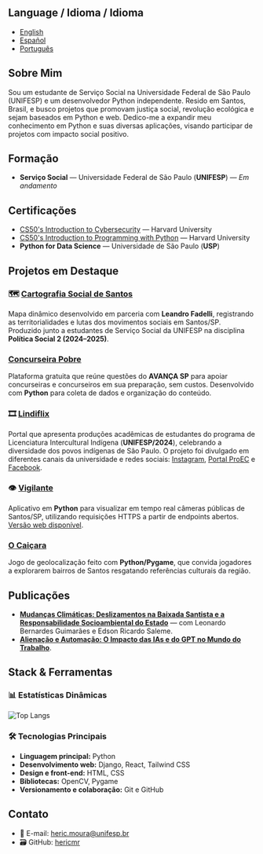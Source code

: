 ## Language / Idioma / Idioma
- [English](README.en.md)  
- [Español](README.es.md)  
- [Português](README.pt.md)  

## Sobre Mim
Sou um estudante de Serviço Social na Universidade Federal de São Paulo (UNIFESP) e um desenvolvedor Python independente. Resido em Santos, Brasil, e busco projetos que promovam justiça social, revolução ecológica e sejam baseados em Python e web. Dedico-me a expandir meu conhecimento em Python e suas diversas aplicações, visando participar de projetos com impacto social positivo.

## Formação
- **Serviço Social** — Universidade Federal de São Paulo (**UNIFESP**) — *Em andamento*

## Certificações
- [CS50's Introduction to Cybersecurity](https://cs50.harvard.edu/certificates/a8bad3df-610c-4d32-9d61-a5ebff587112) — Harvard University  
- [CS50's Introduction to Programming with Python](https://cs50.harvard.edu/certificates/9537dc35-e94f-4415-b755-8ccbf17f4540) — Harvard University  
- **Python for Data Science** — Universidade de São Paulo (**USP**)  

## Projetos em Destaque

### 🗺 [Cartografia Social de Santos](https://hericmr.github.io/cartografiasocial)
Mapa dinâmico desenvolvido em parceria com **Leandro Fadelli**, registrando as territorialidades e lutas dos movimentos sociais em Santos/SP. Produzido junto a estudantes de Serviço Social da UNIFESP na disciplina **Política Social 2 (2024–2025)**.  
### [Concurseira Pobre](https://hericmr.github.io/ConcurseiraPobre)
Plataforma gratuita que reúne questões do **AVANÇA SP** para apoiar concurseiras e concurseiros em sua preparação, sem custos. Desenvolvido com **Python** para coleta de dados e organização do conteúdo.  
### 🎞 [Lindiflix](https://hericmr.github.io/Lindiflix)
Portal que apresenta produções acadêmicas de estudantes do programa de Licenciatura Intercultural Indígena (**UNIFESP/2024**), celebrando a diversidade dos povos indígenas de São Paulo. O projeto foi divulgado em diferentes canais da universidade e redes sociais: [Instagram](https://www.instagram.com/p/DIoXejlo6I6/), [Portal ProEC](https://proreitoria.unifesp.br/proec/noticias/dia-dos-povos-indigenas-criancas-registram-seu-cotidiano-no-lindiflix) e [Facebook](https://www.facebook.com/Unifespoficial/posts/-no-dia-dos-povos-ind%C3%ADgenas-mergulhe-na-riqueza-cultural-e-no-cotidiano-das-alde/992617003047966/).  
### 👁 [Vigilante](https://github.com/hericmr/El-Vigilante)
Aplicativo em **Python** para visualizar em tempo real câmeras públicas de Santos/SP, utilizando requisições HTTPS a partir de endpoints abertos. [Versão web disponível](https://hericmr.github.io/cameras).  
### [O Caiçara](https://github.com/hericmr/ocaicara)
Jogo de geolocalização feito com **Python/Pygame**, que convida jogadores a explorarem bairros de Santos resgatando referências culturais da região.  

## Publicações
- [**Mudanças Climáticas: Deslizamentos na Baixada Santista e a Responsabilidade Socioambiental do Estado**](https://doi.org/10.58422/releo2024.e1603) — com Leonardo Bernardes Guimarães e Edson Ricardo Saleme.  
- [**Alienação e Automação: O Impacto das IAs e do GPT no Mundo do Trabalho**](https://contrapoder.net/artigo/alienacao-e-automatizacao-o-impacto-das-ias-e-do-gpt-no-mundo-do-trabalho/).  

## Stack & Ferramentas

### 📊 Estatísticas Dinâmicas
![Top Langs](https://github-readme-stats.vercel.app/api/top-langs/?username=hericmr&layout=compact&langs_count=6)  

### 🛠️ Tecnologias Principais
- **Linguagem principal:** Python  
- **Desenvolvimento web:** Django, React, Tailwind CSS  
- **Design e front-end:** HTML, CSS  
- **Bibliotecas:** OpenCV, Pygame  
- **Versionamento e colaboração:** Git e GitHub  

## Contato
- 📧 E-mail: [heric.moura@unifesp.br](mailto:heric.moura@unifesp.br)  
- 🗃️ GitHub: [hericmr](https://github.com/hericmr)  
